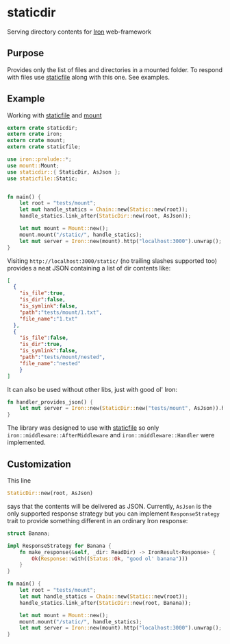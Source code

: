 # staticdir
Serving directory contents for [Iron](https://github.com/iron/iron) web-framework

## Purpose

Provides only the list of files and directories in a mounted folder. To respond with files use [staticfile](https://github.com/iron/staticfile) along with this one. See examples.

## Example

Working with [staticfile](https://github.com/iron/staticfile) and [mount](https://github.com/iron/mount)

```rust
extern crate staticdir;
extern crate iron;
extern crate mount;
extern crate staticfile;

use iron::prelude::*;
use mount::Mount;
use staticdir::{ StaticDir, AsJson };
use staticfile::Static;


fn main() {
    let root = "tests/mount";
    let mut handle_statics = Chain::new(Static::new(root));
    handle_statics.link_after(StaticDir::new(root, AsJson));

    let mut mount = Mount::new();
    mount.mount("/static/", handle_statics);
    let mut server = Iron::new(mount).http("localhost:3000").unwrap();
}

```
Visiting `http://localhost:3000/static/` (no trailing slashes supported too) provides a neat JSON containing a list of dir contents like:

```json
[
  {
    "is_file":true,
    "is_dir":false,
    "is_symlink":false,
    "path":"tests/mount/1.txt",
    "file_name":"1.txt"
  },
  {
    "is_file":false,
    "is_dir":true,
    "is_symlink":false,
    "path":"tests/mount/nested",
    "file_name":"nested"
    }
]
```
It can also be used without other libs, just with good ol' Iron:

```rust
fn handler_provides_json() {
    let mut server = Iron::new(StaticDir::new("tests/mount", AsJson)).http("localhost:3000").unwrap();
}
```

The library was designed to use with [staticfile](https://github.com/iron/staticfile) so only `iron::middleware::AfterMiddleware` and `iron::middleware::Handler` were implemented.

## Customization

This line

```rust
StaticDir::new(root, AsJson)
```

says that the contents will be delivered as JSON. Currently, `AsJson` is the only  supported response strategy but you can implement `ResponseStrategy` trait to provide something different in an ordinary Iron response:

```rust
struct Banana;

impl ResponseStrategy for Banana {
    fn make_response(&self, _dir: ReadDir) -> IronResult<Response> {
        Ok(Response::with((Status::Ok, "good ol' banana")))
    }
}

fn main() {
    let root = "tests/mount";
    let mut handle_statics = Chain::new(Static::new(root));
    handle_statics.link_after(StaticDir::new(root, Banana));

    let mut mount = Mount::new();
    mount.mount("/static/", handle_statics);
    let mut server = Iron::new(mount).http("localhost:3000").unwrap();
}
```
